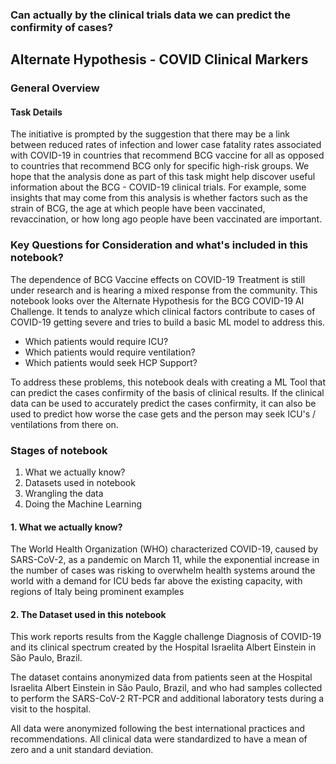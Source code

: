 ### Can actually by the clinical trials data we can predict the confirmity of cases?

## Alternate Hypothesis - COVID Clinical Markers


### General Overview
#### Task Details
The initiative is prompted by the suggestion that there may be a link between reduced rates of infection and lower case fatality rates associated with COVID-19 in countries that recommend BCG vaccine for all as opposed to countries that recommend BCG only for specific high-risk groups. We hope that the analysis done as part of this task might help discover useful information about the BCG - COVID-19 clinical trials. For example, some insights that may come from this analysis is whether factors such as the strain of BCG, the age at which people have been vaccinated, revaccination, or how long ago people have been vaccinated are important.

### Key Questions for Consideration and what's included in this notebook?
The dependence of BCG Vaccine effects on COVID-19 Treatment is still under research and is hearing a mixed response from the community. This notebook looks over the Alternate Hypothesis for the BCG COVID-19 AI Challenge. It tends to analyze which clinical factors contribute to cases of COVID-19 getting severe and tries to build a basic ML model to address this.

- Which patients would require ICU?
- Which patients would require ventilation?
- Which patients would seek HCP Support?
  
To address these problems, this notebook deals with creating a ML Tool that can predict the cases confirmity of the basis of clinical results. If the clinical data can be used to accurately predict the cases confirmity, it can also be used to predict how worse the case gets and the person may seek ICU's / ventilations from there on.


### Stages of notebook
1. What we actually know?
2. Datasets used in notebook
3. Wrangling the data
4. Doing the Machine Learning


#### 1. What we actually know?
The World Health Organization (WHO) characterized COVID-19, caused by SARS-CoV-2, as a pandemic on March 11, while the exponential increase in the number of cases was risking to overwhelm health systems around the world with a demand for ICU beds far above the existing capacity, with regions of Italy being prominent examples

#### 2. The Dataset used in this notebook
This work reports results from the Kaggle challenge Diagnosis of COVID-19 and its clinical spectrum created by the Hospital Israelita Albert Einstein in São Paulo, Brazil.

The dataset contains anonymized data from patients seen at the Hospital Israelita Albert Einstein in São Paulo, Brazil, and who had samples collected to perform the SARS-CoV-2 RT-PCR and additional laboratory tests during a visit to the hospital.

All data were anonymized following the best international practices and recommendations. All clinical data were standardized to have a mean of zero and a unit standard deviation.

